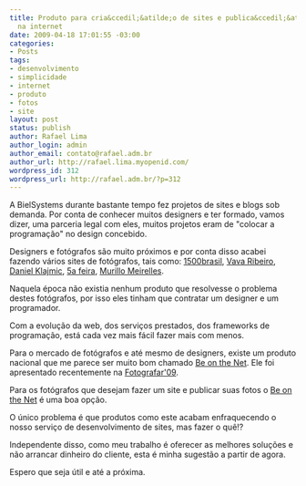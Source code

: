 ```yaml
---
title: Produto para cria&ccedil;&atilde;o de sites e publica&ccedil;&atilde;o de fotos
  na internet
date: 2009-04-18 17:01:55 -03:00
categories:
- Posts
tags:
- desenvolvimento
- simplicidade
- internet
- produto
- fotos
- site
layout: post
status: publish
author: Rafael Lima
author_login: admin
author_email: contato@rafael.adm.br
author_url: http://rafael.lima.myopenid.com/
wordpress_id: 312
wordpress_url: http://rafael.adm.br/?p=312
---
```


A BielSystems durante bastante tempo fez projetos de sites e blogs sob demanda. Por conta de conhecer muitos designers e ter formado, vamos dizer, uma parceria legal com eles, muitos projetos eram de "colocar a programa&ccedil;&atilde;o" no design concebido.

Designers e fot&oacute;grafos s&atilde;o muito pr&oacute;ximos e por conta disso acabei fazendo v&aacute;rios sites de fot&oacute;grafos, tais como: <a href="http://1500brasil.com">1500brasil</a>, <a href="http://vavaribeiro.com">Vava Ribeiro</a>, <a href="http://danielklajmic.com">Daniel Klajmic</a>, <a href="http://quinta-feira.org">5a feira</a>, <a href="http://murillomeirelles.com">Murillo Meirelles</a>.

Naquela &eacute;poca n&atilde;o existia nenhum produto que resolvesse o problema destes fot&oacute;grafos, por isso eles tinham que contratar um designer e um programador.

Com a evolu&ccedil;&atilde;o da web, dos servi&ccedil;os prestados, dos frameworks de programa&ccedil;&atilde;o, est&aacute; cada vez mais f&aacute;cil fazer mais com menos.

Para o mercado de fot&oacute;grafos e at&eacute; mesmo de designers, existe um produto nacional que me parece ser muito bom chamado <a href="http://beonthe.net">Be on the Net</a>. Ele foi apresentado recentemente na <a href="http://www.feirafotografar.com.br/">Fotografar'09</a>.

Para os fot&oacute;grafos que desejam fazer um site e publicar suas fotos o <a href="http://beonthe.net/">Be on the Net</a> &eacute; uma boa op&ccedil;&atilde;o.

O &uacute;nico problema &eacute; que produtos como este acabam enfraquecendo o nosso servi&ccedil;o de desenvolvimento de sites, mas fazer o qu&ecirc;!?

Independente disso, como meu trabalho &eacute; oferecer as melhores solu&ccedil;&otilde;es e n&atilde;o arrancar dinheiro do cliente, esta &eacute; minha sugest&atilde;o a partir de agora.

Espero que seja &uacute;til e at&eacute; a pr&oacute;xima.
